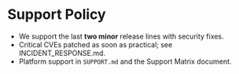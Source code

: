 
# Support Policy
- We support the last **two minor** release lines with security fixes.
- Critical CVEs patched as soon as practical; see INCIDENT_RESPONSE.md.
- Platform support in `SUPPORT.md` and the Support Matrix document.
